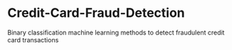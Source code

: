 # Credit-Card-Fraud-Detection
Binary classification machine learning methods to detect fraudulent credit card transactions
